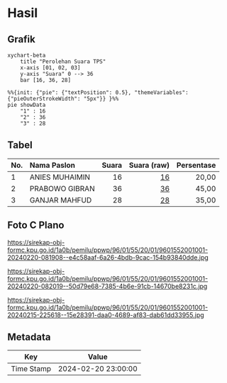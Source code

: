 # Hasil

## Grafik

```mermaid
xychart-beta
    title "Perolehan Suara TPS"
    x-axis [01, 02, 03]
    y-axis "Suara" 0 --> 36
    bar [16, 36, 28]
```

```mermaid
%%{init: {"pie": {"textPosition": 0.5}, "themeVariables": {"pieOuterStrokeWidth": "5px"}} }%%
pie showData
    "1" : 16
    "2" : 36
    "3" : 28
```

## Tabel

| No. | Nama Paslon    | Suara | Suara (raw) | Persentase |
|:--- |:-------------- | -----:| -----------:| ----------:|
| 1   | ANIES MUHAIMIN | 16    | [16][p-1]   | 20,00      |
| 2   | PRABOWO GIBRAN | 36    | [36][p-2]   | 45,00      |
| 3   | GANJAR MAHFUD  | 28    | [28][p-3]   | 35,00      |


[p-1]: https://github.com/gigit-pemilu/pemilu-2024-96-papua-barat-daya/blob/main/pilpres/hitung-suara/sub/96-papua-barat-daya/sub/01-sorong/sub/55-sayosa-timur/sub/2001-sailala/sub/001-tps/sub/paslon-1.txt
[p-2]: https://github.com/gigit-pemilu/pemilu-2024-96-papua-barat-daya/blob/main/pilpres/hitung-suara/sub/96-papua-barat-daya/sub/01-sorong/sub/55-sayosa-timur/sub/2001-sailala/sub/001-tps/sub/paslon-2.txt
[p-3]: https://github.com/gigit-pemilu/pemilu-2024-96-papua-barat-daya/blob/main/pilpres/hitung-suara/sub/96-papua-barat-daya/sub/01-sorong/sub/55-sayosa-timur/sub/2001-sailala/sub/001-tps/sub/paslon-3.txt

## Foto C Plano

https://sirekap-obj-formc.kpu.go.id/1a0b/pemilu/ppwp/96/01/55/20/01/9601552001001-20240220-081908--e4c58aaf-6a26-4bdb-9cac-154b93840dde.jpg

https://sirekap-obj-formc.kpu.go.id/1a0b/pemilu/ppwp/96/01/55/20/01/9601552001001-20240220-082019--50d79e68-7385-4b6e-91cb-14670be8231c.jpg

https://sirekap-obj-formc.kpu.go.id/1a0b/pemilu/ppwp/96/01/55/20/01/9601552001001-20240215-225618--15e28391-daa0-4689-af83-dab61dd33955.jpg


## Metadata

| Key        | Value               |
| ---------- | ------------------- |
| Time Stamp | 2024-02-20 23:00:00 |



